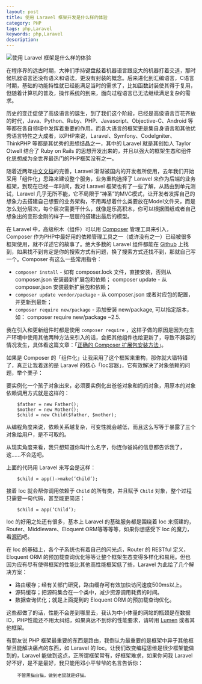 ```yaml
---
layout: post
title: 使用 Laravel 框架开发是什么样的体验
category: PHP
tags: php,Laravel
keywords: php,Laravel
description: 
---
```


<img src="http://blog.gitdc.com/wp-content/uploads/2016/07/laravel-auth-tutorial.png" alt="使用 Laravel 框架是什么样的体验" />

在程序界的远古时期，大神们手持键盘敲着机器语言跟庞大的机器打着交道，那时候机器语言还没有语义和语法，更没有封装的概念。后来进化到汇编语言，C语言时期，基础的功能特性就已经能满足当时的需求了，比如函数封装使其得于复用，但随着计算机的普及，操作系统的到来，面向过程语言已无法继续满足复杂的需求。

历史的变迁促使了高级语言的诞生，到了我们这个阶段，已经是高级语言百花齐放的时代，Java、Python、Ruby、PHP、Javascript、Objective-C、Android 等等都在各自领域中发挥着重要的作用。而各大语言的框架更是集自身语言和其他优秀语言特性之大成者，以PHP来说，Laravel、Symfony、CodeIgniter、ThinkPHP 等都是其优秀的思想结晶之一，其中的 Laravel 就是其创始人 Taylor Otwell 结合了 Ruby on Rails 的思想开发出来的，并且以强大的框架生态和组件化思想成为全世界最热门的PHP框架没有之一。

随着近两年[中文文档][1]的完善，Laravel 渐渐被国内的开发者所使用，去年我们开始采用「组件化」思路来建设整个服务，业务重构选择了 Laravel 来作为后端的业务框架，到现在已经一年时间，我对 Laravel 框架也有了一些了解，从路由到单元测试，Laravel 几乎无所不能，它不局限于“神圣”的MVC模式，让开发者发挥自己的想象力去搭建自己想要的业务架构，不用再想着什么类要放在Model文件夹，而是怎么划分层次，每个层次需要干什么，就像是乐高积木，你可以根据图纸或者自己想象出的变形金刚的样子一层层的搭建出最后的模型。

在 Laravel 中，高级积木（组件）可以用 [Composer][2] 管理工具来引入，Composer 作为PHP中最好用的依赖管理工具之一（或许没有之一）已经被很多框架使用，就不详述它的故事了。绝大多数的 Laravel 组件都能在 [Github][3] 上找到，如果找不到肯定是你的搜索方式有问题，换了搜索方式还找不到，那就自己写一个。Composer 有这么一些常用指令：


* `composer install` - 如有 composer.lock 文件，直接安装，否则从 composer.json 安装最新扩展包和依赖； composer update - 从 composer.json 安装最新扩展包和依赖；
* `composer update vendor/package` - 从 composer.json 或者对应包的配置，并更新到最新；
* `composer require new/package` - 添加安装 new/package, 可以指定版本，如： composer require new/package ~2.5.


我在引入和更新组件时都是使用 `composer require` ，这样子做的原因是因为在生产环境中使用其他两种方法来引入的话，会把其他组件也给更新了，导致不兼容的情况发生，具体看这篇文章：「[正确的 Composer 扩展包安装方法][4]」。

如果是 Composer 的「组件化」让我采用了这个框架来重构，那你就大错特错了，真正让我着迷的是 Laravel 的核心「Ioc容器」，它有效解决了对象依赖的问题，举个栗子：

要实例化一个孩子对象出来，必须要实例化出爸爸对象和妈妈对象，用原本的对象依赖调用方式就是这样的：

        $father = new Father();
        $mother = new Mother();
        $child = new Child($father, $mother);


从编程角度来说，依赖关系越复杂，可变性就会越低，而且这么写等于暴露了三个对象给用户，是不可取的。

从现实角度来看，我只想知道你叫什么名字，你连你爸妈的信息都告诉我了，这......不合适吧。

上面的代码用 Laravel 来写会是这样：

        $child = app()->make(‘Child’);


接着 Ioc 就会帮你调用依赖于 `Child` 的所有类，并且赋予 `Child` 对象，整个过程只需要一句代码，甚至能更简洁：

        $child = app(‘Child’);


Ioc 的好用之处还有很多，基本上 Laravel 的基础服务都是围绕着 Ioc 来搭建的，Router、Middleware、Eloquent ORM等等等等，如果你想感受下 Ioc 的魔力，看[源码][5]吧。

在 Ioc 的基础上，各个子系统也有着自己的闪光点，Router 的 RESTful 定义，Eloquent ORM 的预加载查询优化等等让整个框架生态变得多样化和易用。但也因为应有尽有使得框架的性能比其他高性能框架低了些，Laravel 为此给了几个解决方案：


* 路由缓存；经有关部门研究，路由缓存可有效加快访问速度500ms以上。
* 源码缓存；把源码集合在一个类中，减少资源调用耗费的时间。
* 数据查询优化；就是上面提到的 Eloquent ORM 的预加载查询优化。


这些都做了的话，性能不会差到哪里去，我认为中小体量的网站的瓶颈是在数据IO，PHP性能还不用太纠结，如果真达不到你的性能要求，请转用 [Lumen][6] 或者其他框架。

有朋友说 PHP 框架最重要的东西是路由，我倒认为最重要的是框架中异于其他框架且能解决痛点的东西，如 Laravel 的 Ioc。让我们改变编程思维是很少框架能做到的，Laravel 能做到这点，正所谓框架常有，好框架难求，如果你问我 Laravel 好不好，是不是最好，我只能用邓小平爷爷的名言告诉你：

        不管黑猫白猫，做到老鼠就是好猫。



[1]: http://www.golaravel.com/
[2]: http://weizhifeng.net/manage-php-dependency-with-composer.html
[3]: https://github.com/
[4]: https://phphub.org/topics/1901
[5]: https://github.com/laravel/laravel
[6]: http://lumen.golaravel.com/
